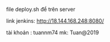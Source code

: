 file deploy.sh để trên server 

link jenkins: 
http://18.144.168.248:8080/

tài khoản : tuannm74
mk: Tuan@2019
